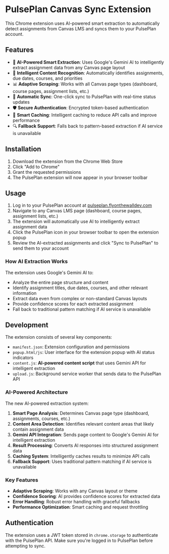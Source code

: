 # PulsePlan Canvas Sync Extension

This Chrome extension uses AI-powered smart extraction to automatically detect assignments from Canvas LMS and syncs them to your PulsePlan account.

## Features

- 🤖 **AI-Powered Smart Extraction**: Uses Google's Gemini AI to intelligently extract assignment data from any Canvas page layout
- 🎯 **Intelligent Content Recognition**: Automatically identifies assignments, due dates, courses, and priorities
- 📊 **Adaptive Scraping**: Works with all Canvas page types (dashboard, course pages, assignment lists, etc.)
- 🔄 **Automatic Sync**: One-click sync to PulsePlan with real-time status updates
- 🛡️ **Secure Authentication**: Encrypted token-based authentication
- 💾 **Smart Caching**: Intelligent caching to reduce API calls and improve performance
- 🔍 **Fallback Support**: Falls back to pattern-based extraction if AI service is unavailable

## Installation

1. Download the extension from the Chrome Web Store
2. Click "Add to Chrome"
3. Grant the requested permissions
4. The PulsePlan extension will now appear in your browser toolbar

## Usage

1. Log in to your PulsePlan account at [pulseplan.flyonthewalldev.com](https://pulseplan.app)
2. Navigate to any Canvas LMS page (dashboard, course pages, assignment lists, etc.)
3. The extension will automatically use AI to intelligently extract assignment data
4. Click the PulsePlan icon in your browser toolbar to open the extension popup
5. Review the AI-extracted assignments and click "Sync to PulsePlan" to send them to your account

### How AI Extraction Works

The extension uses Google's Gemini AI to:

- Analyze the entire page structure and content
- Identify assignment titles, due dates, courses, and other relevant information
- Extract data even from complex or non-standard Canvas layouts
- Provide confidence scores for each extracted assignment
- Fall back to traditional pattern matching if AI service is unavailable

## Development

The extension consists of several key components:

- `manifest.json`: Extension configuration and permissions
- `popup.html/js`: User interface for the extension popup with AI status indicators
- `content.js`: **AI-powered content script** that uses Gemini API for intelligent extraction
- `upload.js`: Background service worker that sends data to the PulsePlan API

### AI-Powered Architecture

The new AI-powered extraction system:

1. **Smart Page Analysis**: Determines Canvas page type (dashboard, assignments, courses, etc.)
2. **Content Area Detection**: Identifies relevant content areas that likely contain assignment data
3. **Gemini API Integration**: Sends page content to Google's Gemini AI for intelligent extraction
4. **Result Processing**: Converts AI responses into structured assignment data
5. **Caching System**: Intelligently caches results to minimize API calls
6. **Fallback Support**: Uses traditional pattern matching if AI service is unavailable

### Key Features

- **Adaptive Scraping**: Works with any Canvas layout or theme
- **Confidence Scoring**: AI provides confidence scores for extracted data
- **Error Handling**: Robust error handling with graceful fallbacks
- **Performance Optimization**: Smart caching and request throttling

## Authentication

The extension uses a JWT token stored in `chrome.storage` to authenticate with the PulsePlan API.
Make sure you're logged in to PulsePlan before attempting to sync.
